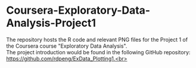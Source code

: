 # Coursera-Exploratory-Data-Analysis-Project1
The repository hosts the R code and relevant PNG files for the Project 1 of the Coursera course "Exploratory Data Analysis".<br>
The project introduction would be found in the following GitHub repository: https://github.com/rdpeng/ExData_Plotting1.<br>



